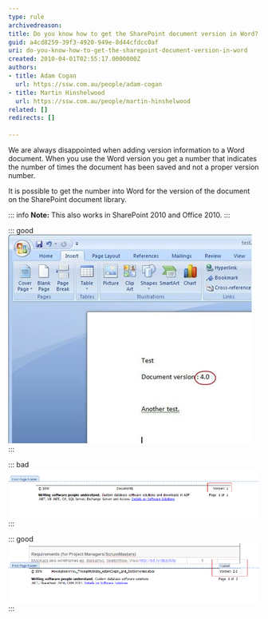 ```yaml
---
type: rule
archivedreason: 
title: Do you know how to get the SharePoint document version in Word?
guid: a4cd8259-39f3-4920-949e-8d44cfdcc0af
uri: do-you-know-how-to-get-the-sharepoint-document-version-in-word
created: 2010-04-01T02:55:17.0000000Z
authors:
- title: Adam Cogan
  url: https://ssw.com.au/people/adam-cogan
- title: Martin Hinshelwood
  url: https://ssw.com.au/people/martin-hinshelwood
related: []
redirects: []

---
```


We are always disappointed when adding version information to a Word document. When you use the Word version you get a number that indicates the number of times the document has been saved and not a proper version number. 

It is possible to get the number into Word for the version of the document on the SharePoint document library.


<!--endintro-->

::: info
**Note:** This also works in SharePoint 2010 and Office 2010.
:::

::: good  
![Figure: Good example, you see the formatted SharePoint version number](VersionInWord.jpg)  
:::

::: bad  
![Bad Example](BadVersioning.png)  
:::

::: good  
![Good Example](GoodVersioning.png)  
:::
